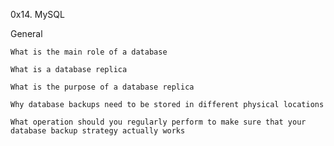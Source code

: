 0x14. MySQL

General

	What is the main role of a database

	What is a database replica

	What is the purpose of a database replica

	Why database backups need to be stored in different physical locations

	What operation should you regularly perform to make sure that your
	database backup strategy actually works
